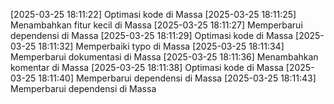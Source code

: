 [2025-03-25 18:11:22] Optimasi kode di Massa
[2025-03-25 18:11:25] Menambahkan fitur kecil di Massa
[2025-03-25 18:11:27] Memperbarui dependensi di Massa
[2025-03-25 18:11:29] Optimasi kode di Massa
[2025-03-25 18:11:32] Memperbaiki typo di Massa
[2025-03-25 18:11:34] Memperbarui dokumentasi di Massa
[2025-03-25 18:11:36] Menambahkan komentar di Massa
[2025-03-25 18:11:38] Optimasi kode di Massa
[2025-03-25 18:11:40] Memperbarui dependensi di Massa
[2025-03-25 18:11:43] Memperbarui dependensi di Massa
